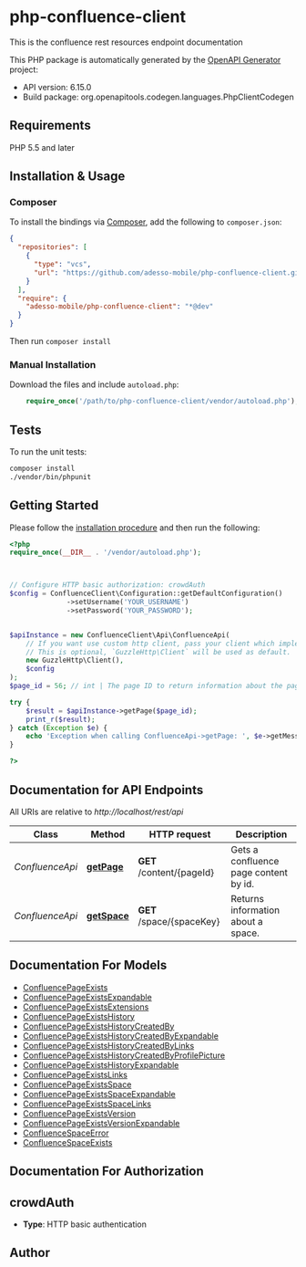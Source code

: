 # php-confluence-client

This is the confluence rest resources endpoint documentation

This PHP package is automatically generated by the [OpenAPI Generator](https://openapi-generator.tech) project:

- API version: 6.15.0
- Build package: org.openapitools.codegen.languages.PhpClientCodegen

## Requirements

PHP 5.5 and later

## Installation & Usage

### Composer

To install the bindings via [Composer](http://getcomposer.org/), add the following to `composer.json`:

```json
{
  "repositories": [
    {
      "type": "vcs",
      "url": "https://github.com/adesso-mobile/php-confluence-client.git"
    }
  ],
  "require": {
    "adesso-mobile/php-confluence-client": "*@dev"
  }
}
```

Then run `composer install`

### Manual Installation

Download the files and include `autoload.php`:

```php
    require_once('/path/to/php-confluence-client/vendor/autoload.php');
```

## Tests

To run the unit tests:

```bash
composer install
./vendor/bin/phpunit
```

## Getting Started

Please follow the [installation procedure](#installation--usage) and then run the following:

```php
<?php
require_once(__DIR__ . '/vendor/autoload.php');



// Configure HTTP basic authorization: crowdAuth
$config = ConfluenceClient\Configuration::getDefaultConfiguration()
              ->setUsername('YOUR_USERNAME')
              ->setPassword('YOUR_PASSWORD');


$apiInstance = new ConfluenceClient\Api\ConfluenceApi(
    // If you want use custom http client, pass your client which implements `GuzzleHttp\ClientInterface`.
    // This is optional, `GuzzleHttp\Client` will be used as default.
    new GuzzleHttp\Client(),
    $config
);
$page_id = 56; // int | The page ID to return information about the page.

try {
    $result = $apiInstance->getPage($page_id);
    print_r($result);
} catch (Exception $e) {
    echo 'Exception when calling ConfluenceApi->getPage: ', $e->getMessage(), PHP_EOL;
}

?>
```

## Documentation for API Endpoints

All URIs are relative to *http://localhost/rest/api*

Class | Method | HTTP request | Description
------------ | ------------- | ------------- | -------------
*ConfluenceApi* | [**getPage**](docs/Api/ConfluenceApi.md#getpage) | **GET** /content/{pageId} | Gets a confluence page content by id.
*ConfluenceApi* | [**getSpace**](docs/Api/ConfluenceApi.md#getspace) | **GET** /space/{spaceKey} | Returns information about a space.


## Documentation For Models

 - [ConfluencePageExists](docs/Model/ConfluencePageExists.md)
 - [ConfluencePageExistsExpandable](docs/Model/ConfluencePageExistsExpandable.md)
 - [ConfluencePageExistsExtensions](docs/Model/ConfluencePageExistsExtensions.md)
 - [ConfluencePageExistsHistory](docs/Model/ConfluencePageExistsHistory.md)
 - [ConfluencePageExistsHistoryCreatedBy](docs/Model/ConfluencePageExistsHistoryCreatedBy.md)
 - [ConfluencePageExistsHistoryCreatedByExpandable](docs/Model/ConfluencePageExistsHistoryCreatedByExpandable.md)
 - [ConfluencePageExistsHistoryCreatedByLinks](docs/Model/ConfluencePageExistsHistoryCreatedByLinks.md)
 - [ConfluencePageExistsHistoryCreatedByProfilePicture](docs/Model/ConfluencePageExistsHistoryCreatedByProfilePicture.md)
 - [ConfluencePageExistsHistoryExpandable](docs/Model/ConfluencePageExistsHistoryExpandable.md)
 - [ConfluencePageExistsLinks](docs/Model/ConfluencePageExistsLinks.md)
 - [ConfluencePageExistsSpace](docs/Model/ConfluencePageExistsSpace.md)
 - [ConfluencePageExistsSpaceExpandable](docs/Model/ConfluencePageExistsSpaceExpandable.md)
 - [ConfluencePageExistsSpaceLinks](docs/Model/ConfluencePageExistsSpaceLinks.md)
 - [ConfluencePageExistsVersion](docs/Model/ConfluencePageExistsVersion.md)
 - [ConfluencePageExistsVersionExpandable](docs/Model/ConfluencePageExistsVersionExpandable.md)
 - [ConfluenceSpaceError](docs/Model/ConfluenceSpaceError.md)
 - [ConfluenceSpaceExists](docs/Model/ConfluenceSpaceExists.md)


## Documentation For Authorization



## crowdAuth


- **Type**: HTTP basic authentication


## Author



